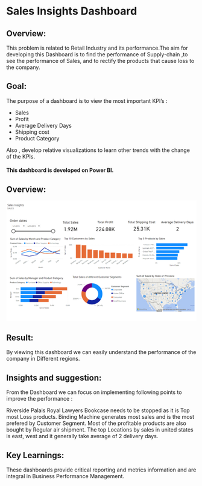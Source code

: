 # Sales Insights Dashboard
## Overview:
This problem is related to Retail Industry and its performance.The aim for developing this Dashboard is to find the performance of Supply-chain ,to see the performance of Sales, and to rectify the products that cause loss to the company.

## Goal:
The purpose of a dashboard is to view the most important KPI’s :

- Sales
- Profit
- Average Delivery Days
- Shipping cost
- Product Category
  
Also , develop relative visualizations to learn other trends with the change of the KPIs.

#### This dashboard is developed on Power BI.
## Overview:

![Sales Insights Dashboard](Dashboard.png)

## Result:
By viewing this dashboard we can easily understand the performance of the company in Different regions.

## Insights and suggestion:
From the Dashboard we can focus on implementing following points to improve the performance :

Riverside Palais Royal Lawyers Bookcase needs to be stopped as it is Top most Loss products.
Binding Machine generates most sales and is the most prefered by Customer Segment. Most of the profitable products are also bought by Regular air shipment.
The top Locations by sales in united states is east, west and it generally take average of 2 delivery days.

## Key Learnings:
These dashboards provide critical reporting and metrics information and are integral in Business Performance Management.
